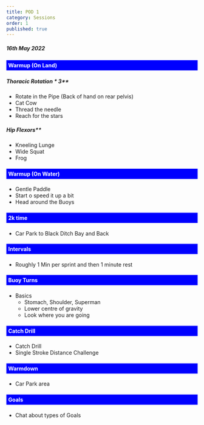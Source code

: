 ```yaml
---
title: POD 1
category: Sessions
order: 1
published: true
---
```

<style>
h4 {
  color: white;
  padding: 5px;
  background-color: blue 
}
</style>
##### 16th May 2022

#### Warmup (On Land) 
##### Thoracic Rotation * 3** 
- Rotate in the Pipe (Back of hand on rear pelvis)
- Cat Cow
- Thread the needle
- Reach for the stars

##### Hip Flexors**
- Kneeling Lunge
- Wide Squat
- Frog

  
#### Warmup (On Water)
- Gentle Paddle
- Start o speed it up a bit
-   Head around the Buoys  

#### 2k time   
- Car Park to Black Ditch Bay and Back  

#### Intervals   
- Roughly 1 Min per sprint and then 1 minute rest  

#### Buoy Turns   
- Basics
   - Stomach, Shoulder, Superman
   - Lower centre of gravity
   - Look where you are going  

#### Catch Drill   
- Catch Drill 
- Single Stroke Distance Challenge  

#### Warmdown    
- Car Park area


#### Goals   
- Chat about types of Goals
